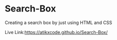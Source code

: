 # Search-Box
Creating a search box by just using HTML and CSS

Live Link:https://atikxcode.github.io/Search-Box/
